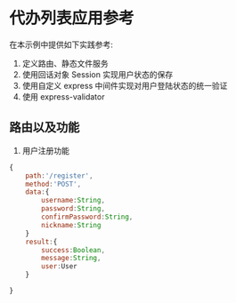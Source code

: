 # 代办列表应用参考

在本示例中提供如下实践参考:
1. 定义路由、静态文件服务
2. 使用回话对象 Session 实现用户状态的保存
3. 使用自定义 express 中间件实现对用户登陆状态的统一验证
4. 使用 express-validator

## 路由以及功能

1. 用户注册功能
```javascript
{
    path:'/register',
    method:'POST',
    data:{
        username:String,
        password:String,
        confirmPassword:String,
        nickname:String
    }
    result:{
        success:Boolean,
        message:String,
        user:User
    }

}